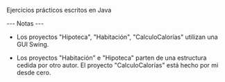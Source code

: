 Ejercicios prácticos escritos en Java


--- Notas ---


- Los proyectos "Hipoteca", "Habitación", "CalculoCalorías" utilizan una GUI Swing.

- Los proyectos "Habitación" e "Hipoteca" parten de una estructura cedida por otro autor. El proyecto "CalculoCalorías" está hecho por mi desde cero.

